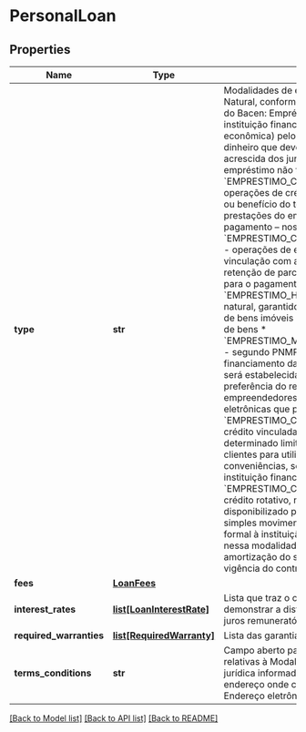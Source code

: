 # PersonalLoan

## Properties
Name | Type | Description | Notes
------------ | ------------- | ------------- | -------------
**type** | **str** | Modalidades de empréstimos ofertados para pessoa Natural, conforme Circular 4015-Bacen. Segundo cartilha do Bacen: Empréstimo é um contrato entre o cliente e uma instituição financeira (banco, cooperativa de crédito, caixa econômica) pelo qual o cliente recebe uma quantia em dinheiro que deverá ser devolvida em prazo determinado, acrescida dos juros acertados. Os recursos obtidos no empréstimo não tem destinação específica.   * &#x60;EMPRESTIMO_CREDITO_PESSOAL_CONSIGNADO&#x60; -  operações de crédito com retenção de parcela do salário ou benefício do tomador, para o pagamento das prestações do empréstimo – desconto em folha de pagamento – nos termos da legislação em vigor   * &#x60;EMPRESTIMO_CREDITO_PESSOAL_SEM_CONSIGNACAO&#x60; - operações de empréstimos às pessoa natural, sem vinculação com aquisição de bem ou serviço e sem retenção de parcela do salário ou benefício do tomador para o pagamento das prestações do empréstimo   * &#x60;EMPRESTIMO_HOME_EQUITY&#x60; - empréstimos pessoa natural, garantidos por hipoteca ou por alienação fiduciária de bens imóveis residenciais, sem vinculação a aquisição de bens   * &#x60;EMPRESTIMO_MICROCREDITO_PRODUTIVO_ORIENTADO&#x60; - segundo PNMPO é o crédito concedido para financiamento das atividades produtivas, cuja metodologia será estabelecida em regulamento, observada a preferência do relacionamento direto com os empreendedores, admitido o uso de tecnologias digitais e eletrônicas que possam substituir o contato presencial   * &#x60;EMPRESTIMO_CHEQUE_ESPECIAL&#x60; - operações de crédito vinculadas à conta corrente, nas quais determinado limite de crédito é disponibilizado aos clientes para utilização de acordo com suas conveniências, sem necessidade de comunicação prévia à instituição financeira   * &#x60;EMPRESTIMO_CONTA_GARANTIDA&#x60; - operações de crédito rotativo, nas quais determinado limite de crédito é disponibilizado para utilização pelo cliente, através da simples movimentação da conta corrente e/ou solicitação formal à instituição financeira. As operações classificadas nessa modalidade não devem ter data definida para a amortização do saldo devedor, exceto a estabelecida para vigência do contrato  | 
**fees** | [**LoanFees**](LoanFees.md) |  | 
**interest_rates** | [**list[LoanInterestRate]**](LoanInterestRate.md) | Lista que traz o conjunto de informações necessárias para demonstrar a distribuição de frequências das taxas de juros remuneratórios da Modalidade de crédito | [optional] 
**required_warranties** | [**list[RequiredWarranty]**](RequiredWarranty.md) | Lista das garantias exigidas | 
**terms_conditions** | **str** | Campo aberto para informar as condições contratuais relativas à Modalidade de Financiamentos para pessoa jurídica informada. Pode ser informada a URL referente ao endereço onde constam as condições informadas. Endereço eletrônico de acesso ao canal. | 

[[Back to Model list]](../README.md#documentation-for-models) [[Back to API list]](../README.md#documentation-for-api-endpoints) [[Back to README]](../README.md)

